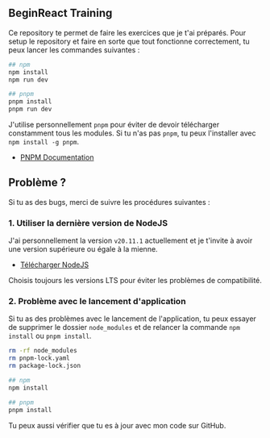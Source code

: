 ## BeginReact Training

Ce repository te permet de faire les exercices que je t'ai préparés. Pour setup le repository et faire en sorte que tout fonctionne correctement, tu peux lancer les commandes suivantes :

```bash
## npm
npm install
npm run dev

## pnpm
pnpm install
pnpm run dev
```

J'utilise personnellement `pnpm` pour éviter de devoir télécharger constamment tous les modules. Si tu n'as pas `pnpm`, tu peux l'installer avec `npm install -g pnpm`.

- [PNPM Documentation](https://pnpm.io/)

## Problème ?

Si tu as des bugs, merci de suivre les procédures suivantes :

### 1. Utiliser la dernière version de NodeJS

J'ai personnellement la version `v20.11.1` actuellement et je t'invite à avoir une version supérieure ou égale à la mienne.

- [Télécharger NodeJS](https://nodejs.org/en/download)

Choisis toujours les versions LTS pour éviter les problèmes de compatibilité.

### 2. Problème avec le lancement d'application

Si tu as des problèmes avec le lancement de l'application, tu peux essayer de supprimer le dossier `node_modules` et de relancer la commande `npm install` ou `pnpm install`.

```bash
rm -rf node_modules
rm pnpm-lock.yaml
rm package-lock.json

## npm
npm install

## pnpm
pnpm install
```

Tu peux aussi vérifier que tu es à jour avec mon code sur GitHub.
